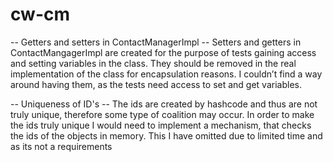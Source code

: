 # cw-cm

-- Getters and setters in ContactManagerImpl --
Setters and getters in ContactMangagerImpl are created for the purpose of tests gaining access and setting variables in the
class. They should be removed in the real implementation of the class for encapsulation reasons. 
I couldn’t find a way around having them, as the tests
need access to set and get variables.

-- Uniqueness of ID's --
The ids are created by hashcode and thus are not truly unique, therefore some type of coalition may occur. 
In order to make the ids truly unique I would need to implement a mechanism, that checks the ids of the objects in memory. 
This I have omitted due to limited time and as its not a requirements   



